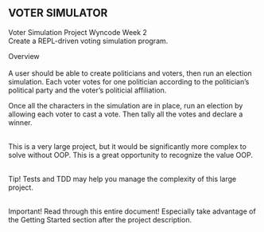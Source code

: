 VOTER SIMULATOR
-------------------
Voter Simulation Project Wyncode Week 2 <br>
Create a REPL-driven voting simulation program.<br>

Overview<br><br>
A user should be able to create politicians and voters, then run an election simulation. Each voter votes for one politician according to the politician’s political party and the voter’s politicial affiliation.

Once all the characters in the simulation are in place, run an election by allowing each voter to cast a vote. Then tally all the votes and declare a winner.<br><br>

This is a very large project, but it would be significantly more complex to solve without OOP. This is a great opportunity to recognize the value OOP.<br><br>

Tip! Tests and TDD may help you manage the complexity of this large project.<br><br>

Important! Read through this entire document! Especially take advantage of the Getting Started section after the project description.
